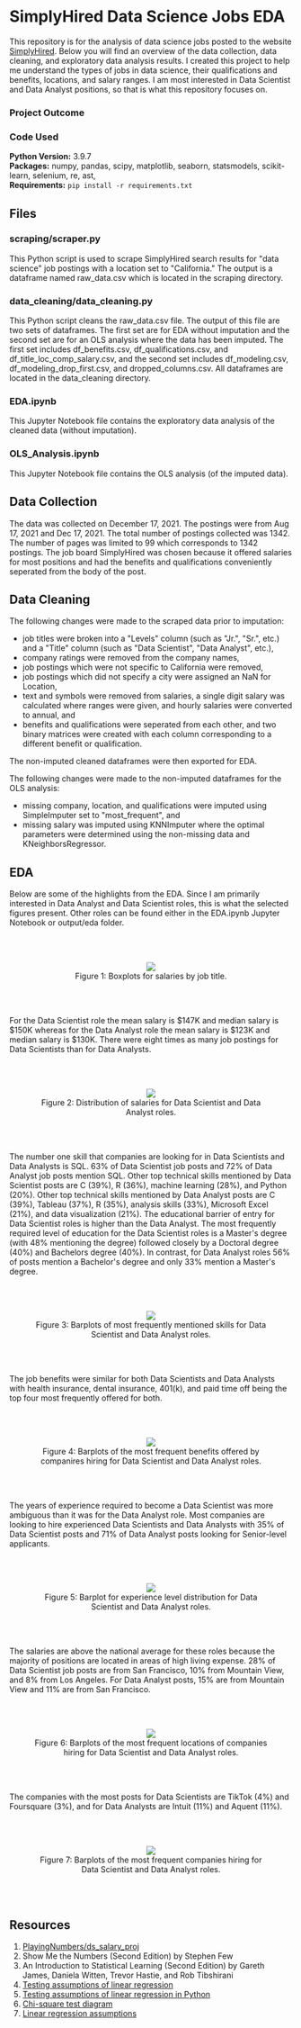 # SimplyHired Data Science Jobs EDA

This repository is for the analysis of data science jobs posted to the website [SimplyHired](https://www.simplyhired.com/). Below you will find an overview of the data collection, data cleaning, and exploratory data analysis results. I created this project to help me understand the types of jobs in data science, their qualifications and benefits, locations, and salary ranges. I am most interested in Data Scientist and Data Analyst positions, so that is what this repository focuses on.

### Project Outcome

### Code Used 

**Python Version:** 3.9.7 <br />
**Packages:** numpy, pandas, scipy, matplotlib, seaborn, statsmodels, scikit-learn, selenium, re, ast, <br />
**Requirements:**  ```pip install -r requirements.txt```  

## Files

### scraping/scraper.py

This Python script is used to scrape SimplyHired search results for "data science" job postings with a location set to "California." The output is a dataframe named raw_data.csv which is located in the scraping directory.

### data_cleaning/data_cleaning.py

This Python script cleans the raw_data.csv file. The output of this file are two sets of dataframes. The first set are for EDA without imputation and the second set are for an OLS analysis where the data has been imputed. The first set includes df_benefits.csv, df_qualifications.csv, and df_title_loc_comp_salary.csv, and the second set includes df_modeling.csv, df_modeling_drop_first.csv, and dropped_columns.csv. All dataframes are located in the data_cleaning directory.

### EDA.ipynb

This Jupyter Notebook file contains the exploratory data analysis of the cleaned data (without imputation).

### OLS_Analysis.ipynb

This Jupyter Notebook file contains the OLS analysis (of the imputed data).

## Data Collection

The data was collected on December 17, 2021. The postings were from Aug 17, 2021 and Dec 17, 2021. The total number of postings collected was 1342. The number of pages was limited to 99 which corresponds to 1342 postings. The job board SimplyHired was chosen because it offered salaries for most positions and had the benefits and qualifications conveniently seperated from the body of the post.

## Data Cleaning

The following changes were made to the scraped data prior to imputation:
* job titles were broken into a "Levels" column (such as "Jr.", "Sr.", etc.) and a "Title" column (such as "Data Scientist", "Data Analyst", etc.),
* company ratings were removed from the company names,
* job postings which were not specific to California were removed,
* job postings which did not specify a city were assigned an NaN for Location,
* text and symbols were removed from salaries, a single digit salary was calculated where ranges were given, and hourly salaries were converted to annual, and
* benefits and qualifications were seperated from each other, and two binary matrices were created with each column corresponding to a different benefit or qualification.

The non-imputed cleaned dataframes were then exported for EDA.

The following changes were made to the non-imputed dataframes for the OLS analysis:
* missing company, location, and qualifications were imputed using SimpleImputer set to "most_frequent", and
* missing salary was imputed using KNNImputer where the optimal parameters were determined using the non-missing data and KNeighborsRegressor.

## EDA

Below are some of the highlights from the EDA. Since I am primarily interested in Data Analyst and Data Scientist roles, this is what the selected figures present. Other roles can be found either in the EDA.ipynb Jupyter Notebook or output/eda folder.


<br/><br/>
<div align="center">
<figure>
<img src="output/eda/boxplot_title_salary.jpg"><br/>
  <figcaption>Figure 1: Boxplots for salaries by job title.</figcaption>
</figure>
</div>
<br/><br/>

For the Data Scientist role the mean salary is $147K and median salary is $150K whereas for the Data Analyst role the mean salary is $123K and median salary is $130K. There were eight times as many job postings for Data Scientists than for Data Analysts.


<br/><br/>
<div align="center">
<figure>
<img src="cropped_images/hist_title_salary_snipped.jpg"><br/>
  <figcaption>Figure 2: Distribution of salaries for Data Scientist and Data Analyst roles.</figcaption>
</figure>
</div>
<br/><br/>


The number one skill that companies are looking for in Data Scientists and Data Analysts is SQL. 63% of Data Scientist job posts and 72% of Data Analyst job posts mention SQL. Other top technical skills mentioned by Data Scientist posts are C (39%), R (36%), machine learning (28%), and Python (20%). Other top technical skills mentioned by Data Analyst posts are C (39%), Tableau (37%), R (35%), analysis skills (33%), Microsoft Excel (21%), and data visualization (21%). The educational barrier of entry for Data Scientist roles is higher than the Data Analyst. The most frequently required level of education for the Data Scientist roles is a Master's degree (with 48% mentioning the degree) followed closely by a Doctoral degree (40%) and Bachelors degree (40%). In contrast, for Data Analyst roles 56% of posts mention a Bachelor's degree and only 33% mention a Master's degree. 


<br/><br/>
<div align="center">
<figure>
<img src="cropped_images/barh_title_skills_snipped.jpg"><br/>
  <figcaption>Figure 3: Barplots of most frequently mentioned skills for Data Scientist and Data Analyst roles.</figcaption>
</figure>
</div>
<br/><br/>


The job benefits were similar for both Data Scientists and Data Analysts with health insurance, dental insurance, 401(k), and paid time off being the top four most frequently offered for both.

<br/><br/>
<div align="center">
<figure>
<img src="cropped_images/barh_title_benefits_snipped.jpg"><br/>
  <figcaption>Figure 4: Barplots of the most frequent benefits offered by companires hiring for Data Scientist and Data Analyst roles.</figcaption>
</figure>
</div>
<br/><br/>



The years of experience required to become a Data Scientist was more ambiguous than it was for the Data Analyst role. Most companies are looking to hire experienced Data Scientists and Data Analysts with 35% of Data Scientist posts and 71% of Data Analyst posts looking for Senior-level applicants.


<br/><br/>
<div align="center">
<figure>
<img src="cropped_images/bar_title_level_2_snipped.jpg"><br/>
  <figcaption>Figure 5: Barplot for experience level distribution for Data Scientist and Data Analyst roles.</figcaption>
</figure>
</div>
<br/><br/>

The salaries are above the national average for these roles because the majority of positions are located in areas of high living expense. 28% of Data Scientist job posts are from San Francisco, 10% from Mountain View, and 8% from Los Angeles. For Data Analyst posts, 15% are from Mountain View and 11% are from San Francisco.


<br/><br/>
<div align="center">
<figure>
<img src="cropped_images/barh_title_location_snipped.jpg"><br/>
  <figcaption>Figure 6: Barplots of the most frequent locations of companies hiring for Data Scientist and Data Analyst roles.</figcaption>
</figure>
</div>
<br/><br/>


The companies with the most posts for Data Scientists are TikTok (4%) and Foursquare (3%), and for Data Analysts are Intuit (11%) and Aquent (11%). 


<br/><br/>
<div align="center">
<figure>
<img src="cropped_images/barh_title_company_snipped.jpg"><br/>
  <figcaption>Figure 7: Barplots of the most frequent companies hiring for Data Scientist and Data Analyst roles.</figcaption>
</figure>
</div>
<br/><br/>

## Resources

1. [PlayingNumbers/ds_salary_proj](https://github.com/PlayingNumbers/ds_salary_proj)
2. Show Me the Numbers (Second Edition) by Stephen Few
3. An Introduction to Statistical Learning (Second Edition) by Gareth James, Daniela Witten, Trevor Hastie, and Rob Tibshirani
4. [Testing assumptions of linear regression](https://towardsdatascience.com/verifying-the-assumptions-of-linear-regression-in-python-and-r-f4cd2907d4c0)
5. [Testing assumptions of linear regression in Python](https://jeffmacaluso.github.io/post/LinearRegressionAssumptions/)
6. [Chi-square test diagram](https://www.isixsigma.com/dictionary/chi-square-test/)
7. [Linear regression assumptions](https://www.analyticsvidhya.com/blog/2016/07/deeper-regression-analysis-assumptions-plots-solutions/)
